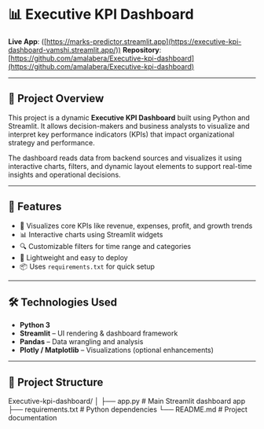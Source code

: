 # 📊 Executive KPI Dashboard

**Live App**: ([https://marks-predictor.streamlit.app](https://executive-kpi-dashboard-vamshi.streamlit.app/))
**Repository**: [https://github.com/amalabera/Executive-kpi-dashboard](https://github.com/amalabera/Executive-kpi-dashboard)

---

## 🚀 Project Overview

This project is a dynamic **Executive KPI Dashboard** built using Python and Streamlit. It allows decision-makers and business analysts to visualize and interpret key performance indicators (KPIs) that impact organizational strategy and performance.

The dashboard reads data from backend sources and visualizes it using interactive charts, filters, and dynamic layout elements to support real-time insights and operational decisions.

---

## 🎯 Features

- 📌 Visualizes core KPIs like revenue, expenses, profit, and growth trends  
- 📊 Interactive charts using Streamlit widgets  
- 🔍 Customizable filters for time range and categories  
- 📁 Lightweight and easy to deploy  
- 📦 Uses `requirements.txt` for quick setup

---

## 🛠️ Technologies Used

- **Python 3**
- **Streamlit** – UI rendering & dashboard framework  
- **Pandas** – Data wrangling and analysis  
- **Plotly / Matplotlib** – Visualizations (optional enhancements)

---

## 📁 Project Structure
Executive-kpi-dashboard/
│
├── app.py # Main Streamlit dashboard app
├── requirements.txt # Python dependencies
└── README.md # Project documentation

